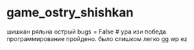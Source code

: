 # game_ostry_shishkan
шишкан ряльна острый
bugs = False # ура изи победа. программирование пройдено. было слишком легко gg wp ez

